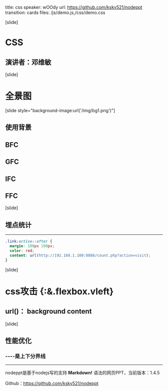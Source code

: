title: css
speaker: wOOdy
url: https://github.com/ksky521/nodeppt
transition: cards
files: /js/demo.js,/css/demo.css

[slide]

# CSS
## 演讲者：邓维敏

[slide]

# 全景图

[slide style="background-image:url('/img/bg1.png')"]

## 使用背景
## BFC
## GFC
## IFC
## FFC

[slide]
## 埋点统计
----

```css
.link:active::after {
  margin: 100px 100px;
  color: red;
  content: url(http://192.168.1.100:8888/count.php?action=visit);
}
```

[slide]

# css攻击 {:&.flexbox.vleft}
## url()： background content

[slide]

## 性能优化
### ----是上下分界线
----

nodeppt是基于nodejs写的支持 **Markdown!** 语法的网页PPT，当前版本：1.4.5

Github：https://github.com/ksky521/nodeppt
